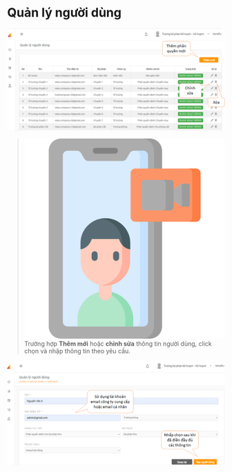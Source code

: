 # Quản lý người dùng

![](../.gitbook/assets/nguoi-dung.png)

> ![](../.gitbook/assets/videocall.png) Trường hợp **Thêm mới** hoặc **chỉnh sửa** thông tin người dùng, click chọn và nhập thông tin theo yêu cầu.

![](../.gitbook/assets/nguoi-dung-1.png)

